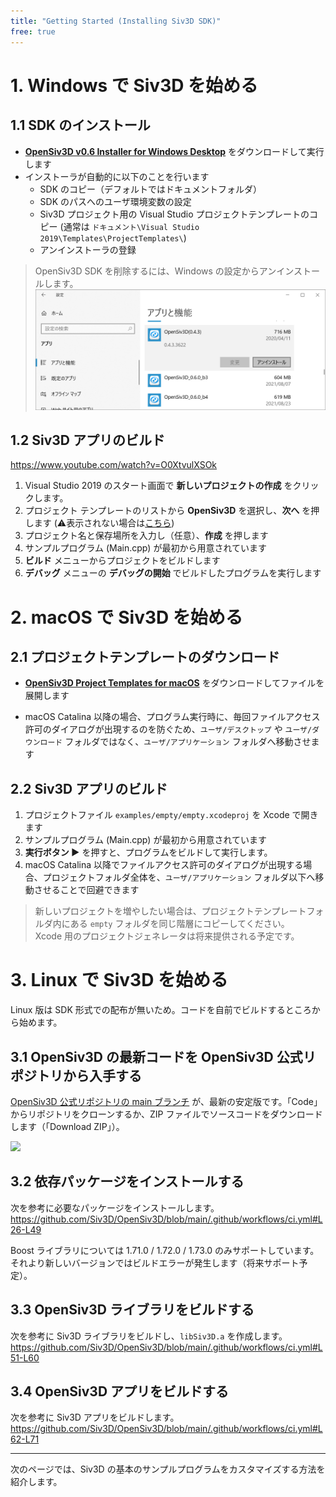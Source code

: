 ```yaml
---
title: "Getting Started (Installing Siv3D SDK)"
free: true
---
```


# 1. Windows で Siv3D を始める

## 1.1 SDK のインストール

- **[OpenSiv3D v0.6 Installer for Windows Desktop](https://siv3d.jp/downloads/Siv3D/OpenSiv3D_0.6.0_Installer.exe)** をダウンロードして実行します
- インストーラが自動的に以下のことを行います
  - SDK のコピー（デフォルトではドキュメントフォルダ）
  - SDK のパスへのユーザ環境変数の設定
  - Siv3D プロジェクト用の Visual Studio プロジェクトテンプレートのコピー (通常は `ドキュメント\Visual Studio 2019\Templates\ProjectTemplates\`)
  - アンインストーラの登録

> OpenSiv3D SDK を削除するには、Windows の設定からアンインストールします。
> ![](/images/doc_v6/manual/uninstall.png)

## 1.2 Siv3D アプリのビルド

https://www.youtube.com/watch?v=O0XtvulXSOk

1. Visual Studio 2019 のスタート画面で **新しいプロジェクトの作成** をクリックします。
1. プロジェクト テンプレートのリストから **OpenSiv3D** を選択し、**次へ** を押します (⚠️表示されない場合は[こちら](https://zenn.dev/reputeless/books/siv3d-documentation/viewer/troubleshooting-setup))
1. プロジェクト名と保存場所を入力し（任意）、**作成** を押します
1. サンプルプログラム (Main.cpp) が最初から用意されています
1. **ビルド** メニューからプロジェクトをビルドします
1. **デバッグ** メニューの **デバッグの開始** でビルドしたプログラムを実行します

# 2. macOS で Siv3D を始める

## 2.1 プロジェクトテンプレートのダウンロード

- **[OpenSiv3D Project Templates for macOS](https://siv3d.jp/downloads/Siv3D/siv3d_v0.6.0_macOS.zip)** をダウンロードしてファイルを展開します

- macOS Catalina 以降の場合、プログラム実行時に、毎回ファイルアクセス許可のダイアログが出現するのを防ぐため、`ユーザ/デスクトップ` や `ユーザ/ダウンロード` フォルダではなく、`ユーザ/アプリケーション` フォルダへ移動させます

## 2.2 Siv3D アプリのビルド
1. プロジェクトファイル `examples/empty/empty.xcodeproj` を Xcode で開きます
1. サンプルプログラム (Main.cpp) が最初から用意されています
1. **実行ボタン ▶️** を押すと、プログラムをビルドして実行します。
1. macOS Catalina 以降でファイルアクセス許可のダイアログが出現する場合、プロジェクトフォルダ全体を、`ユーザ/アプリケーション` フォルダ以下へ移動させることで回避できます

> 新しいプロジェクトを増やしたい場合は、プロジェクトテンプレートフォルダ内にある `empty` フォルダを同じ階層にコピーしてください。  
> Xcode 用のプロジェクトジェネレータは将来提供される予定です。

# 3. Linux で Siv3D を始める

Linux 版は SDK 形式での配布が無いため。コードを自前でビルドするところから始めます。

## 3.1 OpenSiv3D の最新コードを OpenSiv3D 公式リポジトリから入手する

[OpenSiv3D 公式リポジトリの main ブランチ](https://github.com/Siv3D/OpenSiv3D) が、最新の安定版です。「Code」からリポジトリをクローンするか、ZIP ファイルでソースコードをダウンロードします（「Download ZIP」）。

![](https://storage.googleapis.com/zenn-user-upload/nc8tfa4gj60oyu134d99tboqtla8)

## 3.2 依存パッケージをインストールする
次を参考に必要なパッケージをインストールします。  
https://github.com/Siv3D/OpenSiv3D/blob/main/.github/workflows/ci.yml#L26-L49

Boost ライブラリについては 1.71.0 / 1.72.0 / 1.73.0 のみサポートしています。それより新しいバージョンではビルドエラーが発生します（将来サポート予定）。

## 3.3 OpenSiv3D ライブラリをビルドする
次を参考に Siv3D ライブラリをビルドし、`libSiv3D.a` を作成します。 
https://github.com/Siv3D/OpenSiv3D/blob/main/.github/workflows/ci.yml#L51-L60

## 3.4 OpenSiv3D アプリをビルドする
次を参考に Siv3D アプリをビルドします。 
https://github.com/Siv3D/OpenSiv3D/blob/main/.github/workflows/ci.yml#L62-L71

---

次のページでは、Siv3D の基本のサンプルプログラムをカスタマイズする方法を紹介します。
